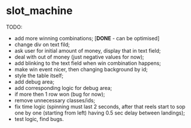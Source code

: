 # slot_machine

TODO:
- add more winning combinations; [**DONE** - can be optimised]
- change div on text fild;
- ask user for initial amount of money, display that in text field;
- deal with out of money (just negative values for now); 
- add blinking to the text field when win combination happens;
- make win event nicer, then changing background by id;
- style the table itself;
- add debug area;
- add corresponding logic for debug area;
- if more then 1 row won (bug for now);
- remove unnecessary classes/ids;
- fix time logic (spinning must last 2 seconds, after that reels start to sop one by one (starting from left) having 0.5 sec delay between landings);
- test logic, find bugs.
